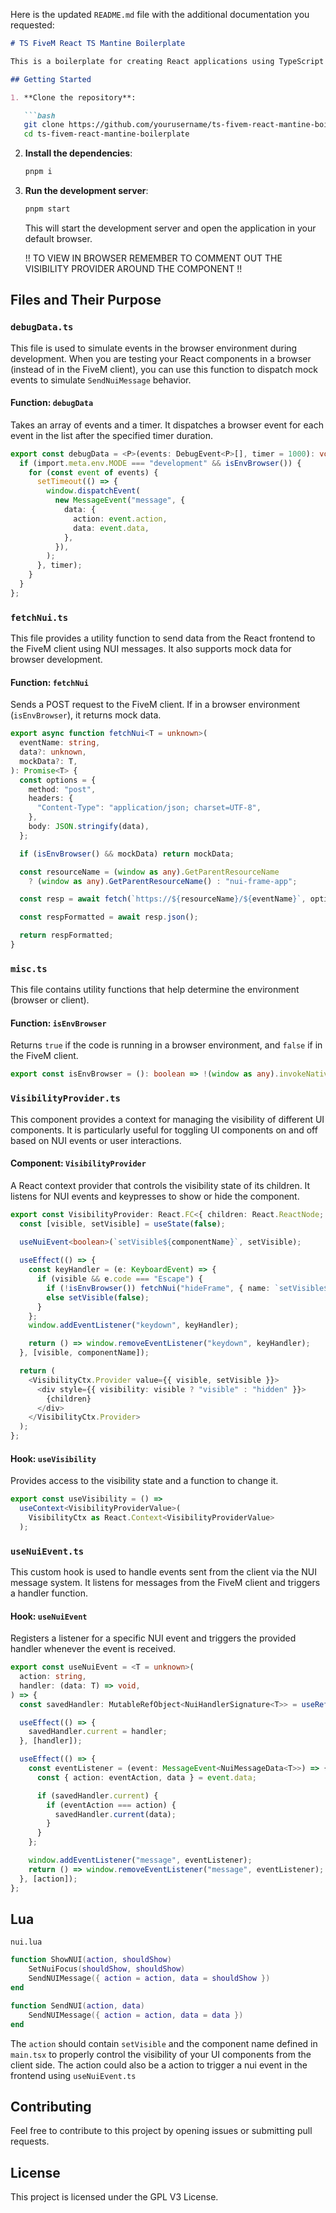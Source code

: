Here is the updated `README.md` file with the additional documentation you requested:

```markdown
# TS FiveM React TS Mantine Boilerplate

This is a boilerplate for creating React applications using TypeScript and Mantine V6, specifically tailored for FiveM development. If you prefer to use Mantine V7, you can change the package version accordingly.

## Getting Started

1. **Clone the repository**:

   ```bash
   git clone https://github.com/yourusername/ts-fivem-react-mantine-boilerplate.git
   cd ts-fivem-react-mantine-boilerplate
   ```

2. **Install the dependencies**:

   ```bash
   pnpm i
   ```

3. **Run the development server**:

   ```bash
   pnpm start
   ```

   This will start the development server and open the application in your default browser.

   !! TO VIEW IN BROWSER REMEMBER TO COMMENT OUT THE VISIBILITY PROVIDER AROUND THE COMPONENT !!

## Files and Their Purpose

### `debugData.ts`

This file is used to simulate events in the browser environment during development. When you are testing your React components in a browser (instead of in the FiveM client), you can use this function to dispatch mock events to simulate `SendNuiMessage` behavior.

#### **Function: `debugData`**

Takes an array of events and a timer. It dispatches a browser event for each event in the list after the specified timer duration.

```typescript
export const debugData = <P>(events: DebugEvent<P>[], timer = 1000): void => {
  if (import.meta.env.MODE === "development" && isEnvBrowser()) {
    for (const event of events) {
      setTimeout(() => {
        window.dispatchEvent(
          new MessageEvent("message", {
            data: {
              action: event.action,
              data: event.data,
            },
          }),
        );
      }, timer);
    }
  }
};
```

### `fetchNui.ts`

This file provides a utility function to send data from the React frontend to the FiveM client using NUI messages. It also supports mock data for browser development.

#### **Function: `fetchNui`**

Sends a POST request to the FiveM client. If in a browser environment (`isEnvBrowser`), it returns mock data.

```typescript
export async function fetchNui<T = unknown>(
  eventName: string,
  data?: unknown,
  mockData?: T,
): Promise<T> {
  const options = {
    method: "post",
    headers: {
      "Content-Type": "application/json; charset=UTF-8",
    },
    body: JSON.stringify(data),
  };

  if (isEnvBrowser() && mockData) return mockData;

  const resourceName = (window as any).GetParentResourceName
    ? (window as any).GetParentResourceName() : "nui-frame-app";

  const resp = await fetch(`https://${resourceName}/${eventName}`, options);

  const respFormatted = await resp.json();

  return respFormatted;
}
```

### `misc.ts`

This file contains utility functions that help determine the environment (browser or client).

#### **Function: `isEnvBrowser`**

Returns `true` if the code is running in a browser environment, and `false` if in the FiveM client.

```typescript
export const isEnvBrowser = (): boolean => !(window as any).invokeNative;
```

### `VisibilityProvider.ts`

This component provides a context for managing the visibility of different UI components. It is particularly useful for toggling UI components on and off based on NUI events or user interactions.

#### **Component: `VisibilityProvider`**

A React context provider that controls the visibility state of its children. It listens for NUI events and keypresses to show or hide the component.

```typescript
export const VisibilityProvider: React.FC<{ children: React.ReactNode; componentName: string; }> = ({ children, componentName }) => {
  const [visible, setVisible] = useState(false);
  
  useNuiEvent<boolean>(`setVisible${componentName}`, setVisible);

  useEffect(() => {
    const keyHandler = (e: KeyboardEvent) => {
      if (visible && e.code === "Escape") {
        if (!isEnvBrowser()) fetchNui("hideFrame", { name: `setVisible${componentName}` });
        else setVisible(false);
      }
    };
    window.addEventListener("keydown", keyHandler);

    return () => window.removeEventListener("keydown", keyHandler);
  }, [visible, componentName]);

  return (
    <VisibilityCtx.Provider value={{ visible, setVisible }}>
      <div style={{ visibility: visible ? "visible" : "hidden" }}>
        {children}
      </div>
    </VisibilityCtx.Provider>
  );
};
```

#### **Hook: `useVisibility`**

Provides access to the visibility state and a function to change it.

```typescript
export const useVisibility = () =>
  useContext<VisibilityProviderValue>(
    VisibilityCtx as React.Context<VisibilityProviderValue>
  );
```

### `useNuiEvent.ts`

This custom hook is used to handle events sent from the client via the NUI message system. It listens for messages from the FiveM client and triggers a handler function.

#### **Hook: `useNuiEvent`**

Registers a listener for a specific NUI event and triggers the provided handler whenever the event is received.

```typescript
export const useNuiEvent = <T = unknown>(
  action: string,
  handler: (data: T) => void,
) => {
  const savedHandler: MutableRefObject<NuiHandlerSignature<T>> = useRef(noop);

  useEffect(() => {
    savedHandler.current = handler;
  }, [handler]);

  useEffect(() => {
    const eventListener = (event: MessageEvent<NuiMessageData<T>>) => {
      const { action: eventAction, data } = event.data;

      if (savedHandler.current) {
        if (eventAction === action) {
          savedHandler.current(data);
        }
      }
    };

    window.addEventListener("message", eventListener);
    return () => window.removeEventListener("message", eventListener);
  }, [action]);
};
```

## Lua

`nui.lua`

```lua
function ShowNUI(action, shouldShow)
    SetNuiFocus(shouldShow, shouldShow)
    SendNUIMessage({ action = action, data = shouldShow })
end

function SendNUI(action, data)
    SendNUIMessage({ action = action, data = data })
end
```

The `action` should contain `setVisible` and the component name defined in `main.tsx` to properly control the visibility of your UI components from the client side. The action could also be a action to trigger a nui event in the frontend using `useNuiEvent.ts`

## Contributing

Feel free to contribute to this project by opening issues or submitting pull requests.

## License

This project is licensed under the GPL V3 License.
```